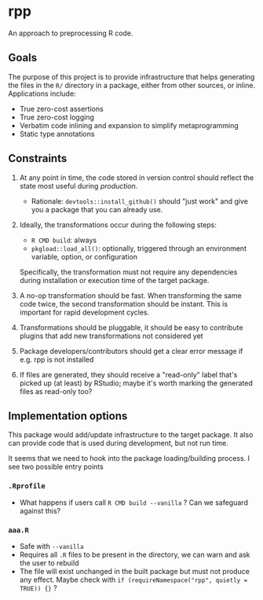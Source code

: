 # rpp

An approach to preprocessing R code.

## Goals

The purpose of this project is to provide infrastructure that helps generating the files in the `R/` directory in a package, either from other sources, or inline.
Applications include:

- True zero-cost assertions
- True zero-cost logging
- Verbatim code inlining and expansion to simplify metaprogramming
- Static type annotations

## Constraints

1. At any point in time, the code stored in version control should reflect the state most useful during *production*.
    - Rationale: `devtools::install_github()` should "just work" and give you a package that you can already use.
3. Ideally, the transformations occur during the following steps:
    - `R CMD build`: always
    - `pkgload::load_all()`: optionally, triggered through an environment variable, option, or configuration

    Specifically, the transformation must not require any dependencies during installation or execution time of the target package.
3. A no-op transformation should be fast.
    When transforming the same code twice, the second transformation should be instant.
    This is important for rapid development cycles.
4. Transformations should be pluggable, it should be easy to contribute plugins that add new transformations not considered yet
5. Package developers/contributors should get a clear error message if e.g. rpp is not installed
6. If files are generated, they should receive a "read-only" label that's picked up (at least) by RStudio; maybe it's worth marking the generated files as read-only too?

## Implementation options

This package would add/update infrastructure to the target package.
It also can provide code that is used during development, but not run time.

It seems that we need to hook into the package loading/building process.
I see two possible entry points

### `.Rprofile`

- What happens if users call `R CMD build --vanilla` ?
    Can we safeguard against this?
    
### `aaa.R`

- Safe with `--vanilla`
- Requires all `.R` files to be present in the directory, we can warn and ask the user to rebuild
- The file will exist unchanged in the built package but must not produce any effect. Maybe check with `if (requireNamespace("rpp", quietly = TRUE)) {}` ?
